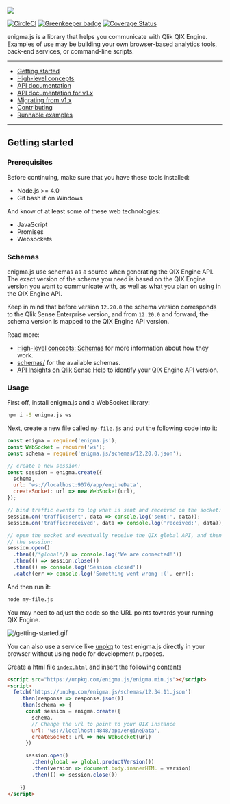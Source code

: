![](enigma.png)

[![CircleCI](https://circleci.com/gh/qlik-oss/enigma.js.svg?style=shield)](https://circleci.com/gh/qlik-oss/enigma.js)
[![Greenkeeper badge](https://badges.greenkeeper.io/qlik-oss/enigma.js.svg)](https://greenkeeper.io/)
[![Coverage Status](https://img.shields.io/coveralls/qlik-oss/enigma.js/master.svg)](https://coveralls.io/github/qlik-oss/enigma.js)

enigma.js is a library that helps you communicate with Qlik QIX Engine. Examples of use may be building your own browser-based analytics tools, back-end services, or command-line scripts.

---

- [Getting started](#getting-started)
- [High-level concepts](./docs/concepts.md#high-level-concepts)
- [API documentation](./docs/api.md#api-documentation)
- [API documentation for v1.x](https://github.com/qlik-oss/enigma.js/tree/v1.x/docs#overview)
- [Migrating from v1.x](./docs/migrate-v1.md#migrating-from-version-1x)
- [Contributing](./.github/CONTRIBUTING.md#contributing-to-enigmajs)
- [Runnable examples](./examples/README.md#runnable-examples)

---

## Getting started

### Prerequisites

Before continuing, make sure that you have these tools installed:

* Node.js >= 4.0
* Git bash if on Windows

And know of at least some of these web technologies:

* JavaScript
* Promises
* Websockets

### Schemas

enigma.js use schemas as a source when generating the QIX Engine API. The exact
version of the schema you need is based on the QIX Engine version you want to
communicate with, as well as what you plan on using in the QIX Engine API.

Keep in mind that before version `12.20.0` the schema version corresponds to the
Qlik Sense Enterprise version, and from `12.20.0` and forward, the schema version
is mapped to the QIX Engine API version.

Read more:

* [High-level concepts: Schemas](./docs/concepts.md#schemas-the-qix-interface) for more information about how they work.
* [schemas/](/schemas) for the available schemas.
* [API Insights on Qlik Sense Help](https://api-insights.qlik.com/#/manifest) to identify your QIX Engine API version.

### Usage

First off, install enigma.js and a WebSocket library:

```sh
npm i -S enigma.js ws
```

Next, create a new file called `my-file.js` and put the following code into it:

```js
const enigma = require('enigma.js');
const WebSocket = require('ws');
const schema = require('enigma.js/schemas/12.20.0.json');

// create a new session:
const session = enigma.create({
  schema,
  url: 'ws://localhost:9076/app/engineData',
  createSocket: url => new WebSocket(url),
});

// bind traffic events to log what is sent and received on the socket:
session.on('traffic:sent', data => console.log('sent:', data));
session.on('traffic:received', data => console.log('received:', data));

// open the socket and eventually receive the QIX global API, and then close
// the session:
session.open()
  .then((/*global*/) => console.log('We are connected!'))
  .then(() => session.close())
  .then(() => console.log('Session closed'))
  .catch(err => console.log('Something went wrong :(', err));
```

And then run it:

```sh
node my-file.js
```

You may need to adjust the code so the URL points towards your running QIX Engine.

![/getting-started.gif](/getting-started.gif)
  
You can also use a service like [unpkg](https://unpkg.com/#/) to test enigma.js directly in your browser without using node for development purposes.  

Create a html file `index.html` and insert the following contents

```html
<script src="https://unpkg.com/enigma.js/enigma.min.js"></script>
<script>
  fetch('https://unpkg.com/enigma.js/schemas/12.34.11.json')
    .then(response => response.json())
    .then(schema => {
      const session = enigma.create({
        schema,
        // Change the url to point to your QIX instance
        url: 'ws://localhost:4848/app/engineData',
        createSocket: url => new WebSocket(url)
      })

      session.open()
        .then(global => global.productVersion())
        .then(version => document.body.insnerHTML = version)
        .then(() => session.close())
  
    })
</script>
```
